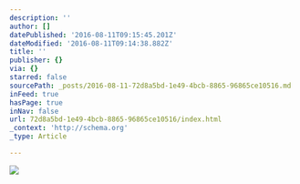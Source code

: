 ```yaml
---
description: ''
author: []
datePublished: '2016-08-11T09:15:45.201Z'
dateModified: '2016-08-11T09:14:38.882Z'
title: ''
publisher: {}
via: {}
starred: false
sourcePath: _posts/2016-08-11-72d8a5bd-1e49-4bcb-8865-96865ce10516.md
inFeed: true
hasPage: true
inNav: false
url: 72d8a5bd-1e49-4bcb-8865-96865ce10516/index.html
_context: 'http://schema.org'
_type: Article

---
```

![](https://the-grid-user-content.s3-us-west-2.amazonaws.com/34df9e51-3295-4bea-8b69-223d90be0fce.jpg)